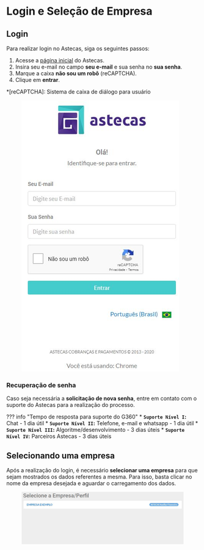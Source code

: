 # Login e Seleção de Empresa

## Login

Para realizar login no Astecas, siga os seguintes passos:

1. Acesse a [página inicial](https://app.astecasdigital.com.br/) do Astecas.
2. Insira seu e-mail no campo **seu e-mail** e sua senha no **sua senha**.
3. Marque a caixa **não sou um robô** (reCAPTCHA).
4. Clique em **entrar**.

*[reCAPTCHA]: Sistema de caixa de diálogo para usuário

<figure class="images">
    <img src="assets/images/login.jpg" />
</figure>

### Recuperação de senha

Caso seja necessária a **solicitação de nova senha**, entre em contato com o suporte do Astecas para a realização do processo.

??? info "Tempo de resposta para suporte do G360"
    * **`Suporte Nível I`:**
        Chat - 1 dia útil
    * **`Suporte Nível II`:**
        Telefone, e-mail e whatsapp - 1 dia útil
    * **`Suporte Nível III`:** 
        Algoritme/desenvolvimento - 3 dias úteis
    * **`Suporte Nível IV`:**
        Parceiros Astecas - 3 dias úteis


## Selecionando uma empresa

Após a realização do login, é necessário **selecionar uma empresa** para que sejam mostrados os dados referentes a mesma. Para isso, basta clicar no nome da empresa desejada e aguardar o carregamento dos dados.

<figure class="images">
    <img src="assets/images/selecionar-empresa.jpg" />
</figure>

